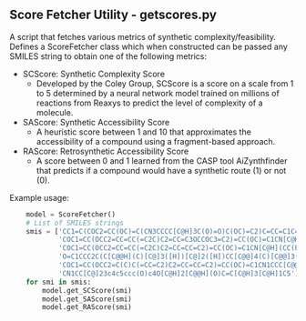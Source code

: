 ## Score Fetcher Utility - getscores.py

A script that fetches various metrics of synthetic complexity/feasibility. Defines
a ScoreFetcher class which when constructed can be passed any SMILES string
to obtain one of the following metrics:

- SCScore: Synthetic Complexity Score
    - Developed by the Coley Group, SCScore is a score on a scale from 1 to 5
    determined by a neural network model trained on millions of reactions from Reaxys
    to predict the level of complexity of a molecule.
- SAScore: Synthetic Accessibility Score
    - A heuristic score between 1 and 10 that approximates the accessibility of a compound
    using a fragment-based approach.
- RAScore: Retrosynthetic Accessibility Score
    - A score between 0 and 1 learned from the CASP tool AiZynthfinder that predicts
    if a compound would have a synthetic route (1) or not (0).

Example usage:
```python
    model = ScoreFetcher()
    # List of SMILES strings
    smis = ['CC1=C(COC2=CC(OC)=C(CN3CCCC[C@H]3C(O)=O)C(OC)=C2)C=CC=C1C4=CC=CC=C4',
            'COC1=CC(OCC2=CC=CC(=C2C)C2=CC=C3OCCOC3=C2)=CC(OC)=C1CN[C@H](CO)C(O)=O',
            'COC1=CC(OCC2=CC=CC(=C2C)C2=CC=CC=C2)=CC(OC)=C1CN[C@H](CC(F)(F)F)C1=CC=CC=C1',
            'O=C1CCC2C(C[C@@H](C)[C@]3([H])[C@]2([H])CC[C@@]4(C)[C@@]3([H])CC[C@]4(C#C)O)=C1',
            'COC1=CC(OCC2=C(C)C(=CC=C2)C2=CC=CC=C2)=CC(OC)=C1CN1CCC[C@@H](C1)C(O)=O',
            'CN1CC[C@]23c4c5ccc(O)c4O[C@H]2[C@@H](O)C=C[C@H]3[C@H]1C5']
    for smi in smis:
        model.get_SCScore(smi)
        model.get_SAScore(smi)
        model.get_RAScore(smi)
```